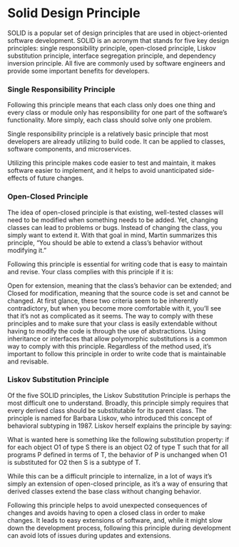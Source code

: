 # Solid Design Principle

SOLID is a popular set of design principles that are used in object-oriented software development. SOLID is an acronym that stands for five key design principles: single responsibility principle, open-closed principle, Liskov substitution principle, interface segregation principle, and dependency inversion principle. All five are commonly used by software engineers and provide some important benefits for developers.

### Single Responsibility Principle

Following this principle means that each class only does one thing and every class or module only has responsibility for one part of the software’s functionality. More simply, each class should solve only one problem.

Single responsibility principle is a relatively basic principle that most developers are already utilizing to build code. It can be applied to classes, software components, and microservices.

Utilizing this principle makes code easier to test and maintain, it makes software easier to implement, and it helps to avoid unanticipated side-effects of future changes.


### Open-Closed Principle

The idea of open-closed principle is that existing, well-tested classes will need to be modified when something needs to be added. Yet, changing classes can lead to problems or bugs. Instead of changing the class, you simply want to extend it. With that goal in mind, Martin summarizes this principle, “You should be able to extend a class’s behavior without modifying it.”

Following this principle is essential for writing code that is easy to maintain and revise. Your class complies with this principle if it is:

Open for extension, meaning that the class’s behavior can be extended; and
Closed for modification, meaning that the source code is set and cannot be changed.
At first glance, these two criteria seem to be inherently contradictory, but when you become more comfortable with it, you’ll see that it’s not as complicated as it seems. The way to comply with these principles and to make sure that your class is easily extendable without having to modify the code is through the use of abstractions. Using inheritance or interfaces that allow polymorphic substitutions is a common way to comply with this principle. Regardless of the method used, it’s important to follow this principle in order to write code that is maintainable and revisable.

### Liskov Substitution Principle

Of the five SOLID principles, the Liskov Substitution Principle is perhaps the most difficult one to understand. Broadly, this principle simply requires that every derived class should be substitutable for its parent class. The principle is named for Barbara Liskov, who introduced this concept of behavioral subtyping in 1987. Liskov herself explains the principle by saying:

What is wanted here is something like the following substitution property: if for each object O1 of type S there is an object O2 of type T such that for all programs P defined in terms of T, the behavior of P is unchanged when O1 is substituted for O2 then S is a subtype of T.

While this can be a difficult principle to internalize, in a lot of ways it’s simply an extension of open-closed principle, as it’s a way of ensuring that derived classes extend the base class without changing behavior.

Following this principle helps to avoid unexpected consequences of changes and avoids having to open a closed class in order to make changes. It leads to easy extensions of software, and, while it might slow down the development process, following this principle during development can avoid lots of issues during updates and extensions.